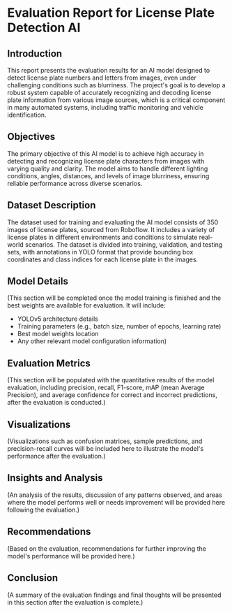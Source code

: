 # Evaluation Report for License Plate Detection AI

## Introduction
This report presents the evaluation results for an AI model designed to detect license plate numbers and letters from images, even under challenging conditions such as blurriness. The project's goal is to develop a robust system capable of accurately recognizing and decoding license plate information from various image sources, which is a critical component in many automated systems, including traffic monitoring and vehicle identification.

## Objectives
The primary objective of this AI model is to achieve high accuracy in detecting and recognizing license plate characters from images with varying quality and clarity. The model aims to handle different lighting conditions, angles, distances, and levels of image blurriness, ensuring reliable performance across diverse scenarios.

## Dataset Description
The dataset used for training and evaluating the AI model consists of 350 images of license plates, sourced from Roboflow. It includes a variety of license plates in different environments and conditions to simulate real-world scenarios. The dataset is divided into training, validation, and testing sets, with annotations in YOLO format that provide bounding box coordinates and class indices for each license plate in the images.

## Model Details
(This section will be completed once the model training is finished and the best weights are available for evaluation. It will include:
- YOLOv5 architecture details
- Training parameters (e.g., batch size, number of epochs, learning rate)
- Best model weights location
- Any other relevant model configuration information)

## Evaluation Metrics
(This section will be populated with the quantitative results of the model evaluation, including precision, recall, F1-score, mAP (mean Average Precision), and average confidence for correct and incorrect predictions, after the evaluation is conducted.)

## Visualizations
(Visualizations such as confusion matrices, sample predictions, and precision-recall curves will be included here to illustrate the model's performance after the evaluation.)

## Insights and Analysis
(An analysis of the results, discussion of any patterns observed, and areas where the model performs well or needs improvement will be provided here following the evaluation.)

## Recommendations
(Based on the evaluation, recommendations for further improving the model's performance will be provided here.)

## Conclusion
(A summary of the evaluation findings and final thoughts will be presented in this section after the evaluation is complete.)